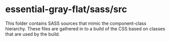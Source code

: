 # essential-gray-flat/sass/src

This folder contains SASS sources that mimic the component-class hierarchy. These files
are gathered in to a build of the CSS based on classes that are used by the build.

